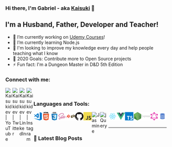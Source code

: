 ### Hi there, I'm Gabriel - aka [Kaisuki][website] 👋

## I'm a Husband, Father, Developer and Teacher!
- 🔭 I’m currently working on [Udemy Courses][website]!
- 🌱 I’m currently learning Node.js
- 👯 I'm looking to improve my knowledge every day and help people teaching what I know
- 🥅 2020 Goals: Contribute more to Open Source projects
- ⚡ Fun fact: I'm a Dungeon Master in D&D 5th Edition

### Connect with me:

[<img align="left" alt="Kaisukidev | YouTube" width="22px" src="https://cdn.jsdelivr.net/npm/simple-icons@v3/icons/youtube.svg" />][youtube]
[<img align="left" alt="Kaisukidev | Twitter" width="22px" src="https://cdn.jsdelivr.net/npm/simple-icons@v3/icons/twitter.svg" />][twitter]
[<img align="left" alt="Kaisukidev | LinkedIn" width="22px" src="https://cdn.jsdelivr.net/npm/simple-icons@v3/icons/linkedin.svg" />][linkedin]
[<img align="left" alt="Kaisukidev | Instagram" width="22px" src="https://cdn.jsdelivr.net/npm/simple-icons@v3/icons/instagram.svg" />][instagram]

<br />

### Languages and Tools:

<img align="left" alt="Visual Studio Code" width="26px" src="https://raw.githubusercontent.com/github/explore/80688e429a7d4ef2fca1e82350fe8e3517d3494d/topics/visual-studio-code/visual-studio-code.png" />
<img align="left" alt="HTML5" width="26px" src="https://raw.githubusercontent.com/github/explore/80688e429a7d4ef2fca1e82350fe8e3517d3494d/topics/html/html.png" />
<img align="left" alt="CSS3" width="26px" src="https://raw.githubusercontent.com/github/explore/80688e429a7d4ef2fca1e82350fe8e3517d3494d/topics/css/css.png" />
<img align="left" alt="Sass" width="26px" src="https://raw.githubusercontent.com/github/explore/80688e429a7d4ef2fca1e82350fe8e3517d3494d/topics/sass/sass.png" />
<img align="left" alt="Git" width="26px" src="https://raw.githubusercontent.com/github/explore/80688e429a7d4ef2fca1e82350fe8e3517d3494d/topics/git/git.png" />
<img align="left" alt="GitHub" width="26px" src="https://raw.githubusercontent.com/github/explore/78df643247d429f6cc873026c0622819ad797942/topics/github/github.png" />
<img align="left" alt="JavaScript" width="26px" src="https://raw.githubusercontent.com/github/explore/80688e429a7d4ef2fca1e82350fe8e3517d3494d/topics/javascript/javascript.png" />
<img align="left" alt="Jasmine" width="26px" src="https://img.favpng.com/9/22/17/jasmine-javascript-framework-behavior-driven-development-junit-png-favpng-6AE4qtyTJr5AGdvRzWuMu15XY.jpg" />
<img align="left" alt="jQuery" width="26px" src="https://w7.pngwing.com/pngs/265/442/png-transparent-jquery-ui-javascript-web-browser-pasargad-text-trademark-logo-thumbnail.png" />
<img align="left" alt="React" width="26px" src="https://raw.githubusercontent.com/github/explore/80688e429a7d4ef2fca1e82350fe8e3517d3494d/topics/react/react.png" />
<img align="left" alt="Vue" width="26px" src="https://raw.githubusercontent.com/github/explore/80688e429a7d4ef2fca1e82350fe8e3517d3494d/topics/vue/vue.png" />
<img align="left" alt="Typescript" width="26px" src="https://raw.githubusercontent.com/github/explore/80688e429a7d4ef2fca1e82350fe8e3517d3494d/topics/typescript/typescript.png" />
<img align="left" alt="Node.js" width="26px" src="https://raw.githubusercontent.com/github/explore/80688e429a7d4ef2fca1e82350fe8e3517d3494d/topics/nodejs/nodejs.png" />
<img align="left" alt="Express.js" width="26px" src="https://raw.githubusercontent.com/github/explore/80688e429a7d4ef2fca1e82350fe8e3517d3494d/topics/express/express.png" />
<img align="left" alt="GraphQL" width="26px" src="https://raw.githubusercontent.com/github/explore/80688e429a7d4ef2fca1e82350fe8e3517d3494d/topics/graphql/graphql.png" />
<img align="left" alt="SQL" width="26px" src="https://raw.githubusercontent.com/github/explore/80688e429a7d4ef2fca1e82350fe8e3517d3494d/topics/sql/sql.png" />

<br />
<br />

---

### 📕 Latest Blog Posts
<!-- BLOG-POST-LIST:START -->
<!-- BLOG-POST-LIST:END -->

[website]: https://www.udemy.com/user/gabriel-albuquerque-5/
[udemy]: https://www.udemy.com/user/gabriel-albuquerque-5/
[twitter]: https://twitter.com/kaisukidev
[youtube]: https://youtube.com/kaisukidev
[instagram]: https://instagram.com/kaisukidev
[linkedin]: https://linkedin.com/in/kaisuki